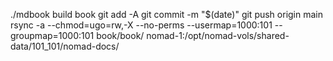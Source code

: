 ./mdbook build book
git add -A
git commit -m "$(date)"
git push origin main
rsync -a --chmod=ugo=rw,-X --no-perms --usermap=1000:101 --groupmap=1000:101 book/book/ nomad-1:/opt/nomad-vols/shared-data/101_101/nomad-docs/
